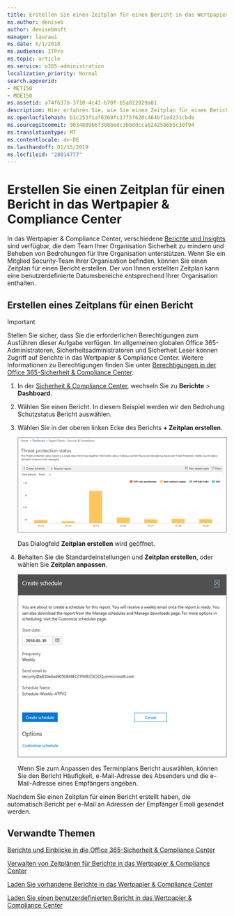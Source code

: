 ```yaml
---
title: Erstellen Sie einen Zeitplan für einen Bericht in das Wertpapier &amp; Compliance Center
ms.author: deniseb
author: denisebmsft
manager: laurawi
ms.date: 6/1/2018
ms.audience: ITPro
ms.topic: article
ms.service: o365-administration
localization_priority: Normal
search.appverid:
- MET150
- MOE150
ms.assetid: a74f637b-3710-4c41-b70f-b5a812929a81
description: Hier erfahren Sie, wie Sie einen Zeitplan für einen Bericht in das Wertpapier einrichten &amp; Compliance Center.
ms.openlocfilehash: b1c253f1af6369fc17f5f620c464bf1ed231cbde
ms.sourcegitcommit: 9034809b6f308bedc3b8ddcca8242586b5c30f94
ms.translationtype: MT
ms.contentlocale: de-DE
ms.lasthandoff: 01/15/2019
ms.locfileid: "28014777"
---
```

# <a name="create-a-schedule-for-a-report-in-the-security-amp-compliance-center"></a>Erstellen Sie einen Zeitplan für einen Bericht in das Wertpapier &amp; Compliance Center

In das Wertpapier &amp; Compliance Center, verschiedene [Berichte und Insights](reports-and-insights-in-security-and-compliance.md) sind verfügbar, die dem Team Ihrer Organisation Sicherheit zu mindern und Beheben von Bedrohungen für Ihre Organisation unterstützen. Wenn Sie ein Mitglied Security-Team Ihrer Organisation befinden, können Sie einen Zeitplan für einen Bericht erstellen. Der von Ihnen erstellten Zeitplan kann eine benutzerdefinierte Datumsbereiche entsprechend Ihrer Organisation enthalten. 
  
## <a name="create-a-schedule-for-a-report"></a>Erstellen eines Zeitplans für einen Bericht

> [!IMPORTANT]
> Stellen Sie sicher, dass Sie die erforderlichen Berechtigungen zum Ausführen dieser Aufgabe verfügen. Im allgemeinen globalen Office 365-Administratoren, Sicherheitsadministratoren und Sicherheit Leser können Zugriff auf Berichte in das Wertpapier &amp; Compliance Center. Weitere Informationen zu Berechtigungen finden Sie unter [Berechtigungen in der Office 365-Sicherheit &amp; Compliance Center](permissions-in-the-security-and-compliance-center.md).
  
1. In der [Sicherheit &amp; Compliance Center](https://protection.office.com), wechseln Sie zu **Berichte** \> **Dashboard**.
    
2. Wählen Sie einen Bericht. In diesem Beispiel werden wir den Bedrohung Schutzstatus Bericht auswählen.
    
3. Wählen Sie in der oberen linken Ecke des Berichts **+ Zeitplan erstellen**.
    
    ![Sie können einen Zeitplan für Berichte erstellen, in das Wertpapier &amp; Compliance Center](media/2311327c-14f6-4a17-b604-0c9ff2d485d1.png)
  
    Das Dialogfeld **Zeitplan erstellen** wird geöffnet. 
    
4. Behalten Sie die Standardeinstellungen und **Zeitplan erstellen**, oder wählen Sie **Zeitplan anpassen**.
    
    ![Sie können die Standardeinstellungen oder Anpassen ein Zeitplans](media/04fac327-8f73-4711-8319-58c11880fd96.png)
  
    Wenn Sie zum Anpassen des Terminplans Bericht auswählen, können Sie den Bericht Häufigkeit, e-Mail-Adresse des Absenders und die e-Mail-Adresse eines Empfängers angeben. 
    
Nachdem Sie einen Zeitplan für einen Bericht erstellt haben, die automatisch Bericht per e-Mail an Adressen der Empfänger Emali gesendet werden. 
  
## <a name="related-topics"></a>Verwandte Themen

[Berichte und Einblicke in die Office 365-Sicherheit &amp; Compliance Center](reports-and-insights-in-security-and-compliance.md)
  
[Verwalten von Zeitplänen für Berichte in das Wertpapier &amp; Compliance Center](manage-schedules-for-multiple-reports.md)
  
[Laden Sie vorhandene Berichte in das Wertpapier &amp; Compliance Center](download-existing-reports.md)
  
[Laden Sie einen benutzerdefinierten Bericht in das Wertpapier &amp; Compliance Center](set-up-and-download-a-custom-report.md)
  

